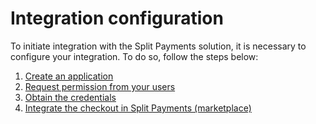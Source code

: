 # Integration configuration

To initiate integration with the Split Payments solution, it is necessary to configure your integration. To do so, follow the steps below:

   1. [Create an application](/developers/en/docs/split-payment/integration-configuration/create-application)
   2. [Request permission from your users](/developers/en/docs/split-payment/integration-configuration/request-permission)
   3. [Obtain the credentials](/developers/en/docs/split-payment/integration-configuration/obtain-credentials)
   4. [Integrate the checkout in Split Payments (marketplace)](/developers/en/docs/split-payment/integration-configuration/integrate-marketplace)